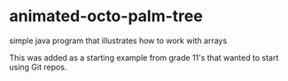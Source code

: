 # animated-octo-palm-tree
simple java program that illustrates how to work with arrays

This was added as a starting example from grade 11's that wanted to start using Git repos.
